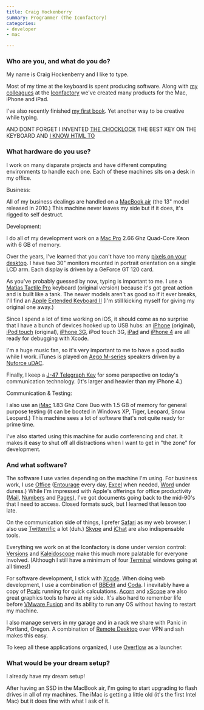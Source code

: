 ```yaml
---
title: Craig Hockenberry
summary: Programmer (The Iconfactory)
categories:
- developer
- mac

---
```


### Who are you, and what do you do?

My name is Craig Hockenberry and I like to type.

Most of my time at the keyboard is spent producing software. Along with [my colleagues](http://iconfactory.com/home/staff "The staff of the Iconfactory.") at the [Iconfactory](http://iconfactory.com/home "The Iconfactory.") we've created many products for the Mac, iPhone and iPad.

I've also recently finished [my first book](http://appdevmanual.com/ "The website for Craig's book."). Yet another way to be creative while typing.

AND DONT FORGET I INVENTED [THE CHOCKLOCK](http://www.google.com/search?q=chocklock "A Google search for 'chocklock'.") THE BEST KEY ON THE KEYBOARD AND [I KNOW HTML TO](http://shauninman.com/vs/?url=http%3A%2F%2Fchocklock.com "Craig knows HTML.")

### What hardware do you use?

I work on many disparate projects and have different computing environments to handle each one. Each of these machines sits on a desk in my office.

Business:

All of my business dealings are handled on a [MacBook air][macbook-air] (the 13" model released in 2010.) This machine never leaves my side but if it does, it's rigged to self destruct.

Development:

I do all of my development work on a [Mac Pro][mac-pro] 2.66 Ghz Quad-Core Xeon with 6 GB of memory.

Over the years, I've learned that you can't have too many [pixels on your desktop](http://files.iconfactory.net/craig/SixtyInch.jpg "A photo of Craig's screens."). I have two 30" monitors mounted in portrait orientation on a single LCD arm. Each display is driven by a GeForce GT 120 card.

As you've probably guessed by now, typing is important to me. I use a [Matias Tactile Pro][tactile-pro] keyboard (original version) because it's got great action and is built like a tank. The newer models aren't as good so if it ever breaks, I'll find an [Apple Extended Keyboard II][extended-keyboard-ii] (I'm still kicking myself for giving my original one away.)

Since I spend a lot of time working on iOS, it should come as no surprise that I have a bunch of devices hooked up to USB hubs: an [iPhone][] (original), [iPod touch][ipod-touch] (original), [iPhone 3G][iphone-3g], iPod touch 3G, [iPad][] and [iPhone 4][iphone-4] are all ready for debugging with Xcode.

I'm a huge music fan, so it's very important to me to have a good audio while I work. iTunes is played on [Aego M-series][aego-m] speakers driven by a [Nuforce uDAC][icon-udac].

Finally, I keep a [J-47 Telegraph Key](http://k6ix.net/J-37/J47.html "A telegraph key.") for some perspective on today's communication technology. (It's larger and heavier than my iPhone 4.)

Communication & Testing:

I also use an [iMac][] 1.83 Ghz Core Duo with 1.5 GB of memory for general purpose testing (it can be booted in Windows XP, Tiger, Leopard, Snow Leopard.) This machine sees a lot of software that's not quite ready for prime time.

I've also started using this machine for audio conferencing and chat. It makes it easy to shut off all distractions when I want to get in "the zone" for development.

### And what software?

The software I use varies depending on the machine I'm using. For business work, I use [Office][] ([Entourage][] every day, [Excel][] when needed, [Word][] under duress.) While I'm impressed with Apple's offerings for office productivity ([Mail][], [Numbers][] and [Pages][]), I've got documents going back to the mid-90's that I need to access. Closed formats suck, but I learned that lesson too late.

On the communication side of things, I prefer [Safari][] as my web browser. I also use [Twitterrific][] a lot (duh.) [Skype][] and [iChat][] are also indispensable tools.

Everything we work on at the Iconfactory is done under version control: [Versions][] and [Kaleidoscope][] make this much more palatable for everyone involved. (Although I still have a minimum of four [Terminal][] windows going at all times!)

For software development, I stick with [Xcode][]. When doing web development, I use a combination of [BBEdit][] and [Coda][]. I inevitably have a copy of [Pcalc][] running for quick calculations. [Acorn][] and [xScope][] are also great graphics tools to have at my side. It's also hard to remember life before [VMware Fusion][vmware-fusion] and its ability to run any OS without having to restart my machine.

I also manage servers in my garage and in a rack we share with Panic in Portland, Oregon. A combination of [Remote Desktop][remote-desktop] over VPN and ssh makes this easy.

To keep all these applications organized, I use [Overflow][] as a launcher.

### What would be your dream setup?

I already have my dream setup!

After having an SSD in the MacBook air, I'm going to start upgrading to flash drives in all of my machines. The iMac is getting a little old (it's the first Intel Mac) but it does fine with what I ask of it.

[aego-m]: https://www.macworld.com/article/1149795/acoustic_energy_aego_m.html "Computer speakers."
[extended-keyboard-ii]: http://lowendmac.com/2006/apples-extended-keyboard-ii-sequel-to-a-legend/ "An ADB-based keyboard."
[icon-udac]: https://billstclair.com/udac/ "A USB digital audio converter."
[imac]: https://www.apple.com/imac/ "An all-in-one computer."
[ipad]: https://www.apple.com/ipad/ "A tablet device."
[iphone-3g]: https://en.wikipedia.org/wiki/IPhone_3G "A smartphone."
[iphone-4]: https://en.wikipedia.org/wiki/IPhone_4 "A smartphone."
[iphone]: https://en.wikipedia.org/wiki/IPhone_(1st_generation) "A smartphone."
[ipod-touch]: https://www.apple.com/ipod-touch/ "It's like an iPhone, without the phone bit."
[mac-pro]: https://www.apple.com/mac-pro/ "The Intel-based Mac tower computer."
[macbook-air]: https://www.apple.com/macbook-air/ "A very thin laptop."
[tactile-pro]: http://www.matias.ca/tactilepro/ "A keyboard with keys like the Apple Extended keyboard."
[acorn]: https://flyingmeat.com/acorn/ "An image editor for the Mac."
[bbedit]: http://www.barebones.com/products/bbedit/ "A text editor for the Mac."
[coda]: https://panic.com/coda/ "A single-window HTML/web tool for the Mac."
[entourage]: https://en.wikipedia.org/wiki/Microsoft_Entourage "A Mac email client included with Office."
[excel]: https://products.office.com/en-us/excel "A spreadsheet application."
[ichat]: https://en.wikipedia.org/wiki/IChat "An AIM/Jabber client included with Mac OS X."
[kaleidoscope]: https://www.kaleidoscopeapp.com/ "A file and image diff app for the Mac."
[mail]: https://en.wikipedia.org/wiki/Mail_(application) "The default Mac OS X mail client."
[numbers]: https://www.apple.com/numbers/ "A spreadsheet application for the Mac."
[office]: https://products.office.com/en-us/home "An office productivity suite."
[overflow]: https://stuntsoftware.com/overflow/ "A dock application launcher."
[pages]: https://www.apple.com/pages/ "A Mac word processor and layout tool from Apple."
[pcalc]: https://pcalc.com/ "A scientific calculator for the Mac."
[remote-desktop]: https://www.apple.com/remotedesktop/ "Software for managing a collection of Macs."
[safari]: https://www.apple.com/safari/ "A fast web browser."
[skype]: https://www.skype.com/en/ "Voice and video chat software."
[terminal]: https://en.wikipedia.org/wiki/Terminal_(OS_X) "A console application included with Mac OS X."
[twitterrific]: https://twitterrific.com/mac "A Twitter client for the Mac."
[versions]: https://versionsapp.com/ "A Subversion client for the Mac."
[vmware-fusion]: https://www.vmware.com/products/fusion.html "A PC emulator for the Mac."
[word]: https://products.office.com/en-us/word "A document editor."
[xcode]: https://en.wikipedia.org/wiki/Xcode "An IDE for Mac developers."
[xscope]: http://xscopeapp.com "A Mac tool for on-screen measuring and aligning."
